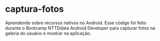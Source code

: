 # captura-fotos

Aprendendo sobre recursos nativos no Android. Esse código foi feito durante o Bootcamp NTTDdata Android Developer para capturar fotos na galeria do usuário e mostrar na aplicação.
